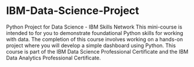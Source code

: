 # IBM-Data-Science-Project
Python Project for Data Science - IBM Skills Network
This mini-course is intended to for you to demonstrate foundational Python skills for working with data. The completion of this course involves working on a hands-on project where you will develop a simple dashboard using Python.
This course is part of the IBM Data Science Professional Certificate and the IBM Data Analytics Professional Certificate.
